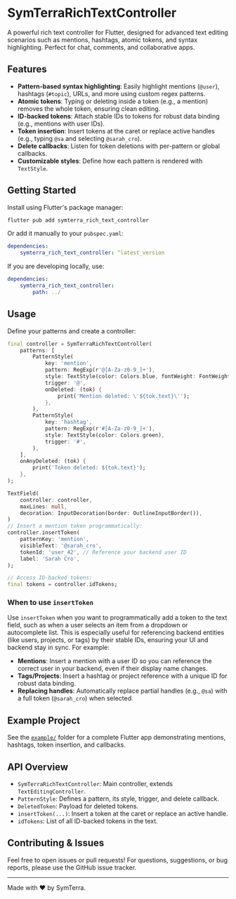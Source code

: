 
# SymTerraRichTextController

A powerful rich text controller for Flutter, designed for advanced text editing scenarios such as mentions, hashtags, atomic tokens, and syntax highlighting. Perfect for chat, comments, and collaborative apps.

## Features

- **Pattern-based syntax highlighting**: Easily highlight mentions (`@user`), hashtags (`#topic`), URLs, and more using custom regex patterns.
- **Atomic tokens**: Typing or deleting inside a token (e.g., a mention) removes the whole token, ensuring clean editing.
- **ID-backed tokens**: Attach stable IDs to tokens for robust data binding (e.g., mentions with user IDs).
- **Token insertion**: Insert tokens at the caret or replace active handles (e.g., typing `@sa` and selecting `@sarah_cro`).
- **Delete callbacks**: Listen for token deletions with per-pattern or global callbacks.
- **Customizable styles**: Define how each pattern is rendered with `TextStyle`.

## Getting Started

Install using Flutter's package manager:

```sh
flutter pub add symterra_rich_text_controller
```

Or add it manually to your `pubspec.yaml`:

```yaml
dependencies:
    symterra_rich_text_controller: ^latest_version
```

If you are developing locally, use:

```yaml
dependencies:
    symterra_rich_text_controller:
        path: ../
```

## Usage

Define your patterns and create a controller:

```dart
final controller = SymTerraRichTextController(
	patterns: [
		PatternStyle(
			key: 'mention',
			pattern: RegExp(r'@[A-Za-z0-9_]+'),
			style: TextStyle(color: Colors.blue, fontWeight: FontWeight.bold),
			trigger: '@',
			onDeleted: (tok) {
				print('Mention deleted: \'${tok.text}\'');
			},
		),
		PatternStyle(
			key: 'hashtag',
			pattern: RegExp(r'#[A-Za-z0-9_]+'),
			style: TextStyle(color: Colors.green),
			trigger: '#',
		),
	],
	onAnyDeleted: (tok) {
		print('Token deleted: ${tok.text}');
	},
);

TextField(
	controller: controller,
	maxLines: null,
	decoration: InputDecoration(border: OutlineInputBorder()),
)
// Insert a mention token programmatically:
controller.insertToken(
	patternKey: 'mention',
	visibleText: '@sarah_cro',
	tokenId: 'user_42', // Reference your backend user ID
	label: 'Sarah Cro',
);

// Access ID-backed tokens:
final tokens = controller.idTokens;
```

### When to use `insertToken`

Use `insertToken` when you want to programmatically add a token to the text field, such as when a user selects an item from a dropdown or autocomplete list. This is especially useful for referencing backend entities (like users, projects, or tags) by their stable IDs, ensuring your UI and backend stay in sync. For example:

- **Mentions**: Insert a mention with a user ID so you can reference the correct user in your backend, even if their display name changes.
- **Tags/Projects**: Insert a hashtag or project reference with a unique ID for robust data binding.
- **Replacing handles**: Automatically replace partial handles (e.g., `@sa`) with a full token (`@sarah_cro`) when selected.


## Example Project

See the [`example/`](example/) folder for a complete Flutter app demonstrating mentions, hashtags, token insertion, and callbacks.

## API Overview

- `SymTerraRichTextController`: Main controller, extends `TextEditingController`.
- `PatternStyle`: Defines a pattern, its style, trigger, and delete callback.
- `DeletedToken`: Payload for deleted tokens.
- `insertToken(...)`: Insert a token at the caret or replace an active handle.
- `idTokens`: List of all ID-backed tokens in the text.

## Contributing & Issues

Feel free to open issues or pull requests! For questions, suggestions, or bug reports, please use the GitHub issue tracker.

---
Made with ❤️ by SymTerra.
